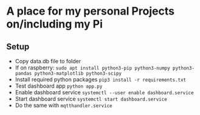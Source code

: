 # A place for my personal Projects on/including my Pi

## Setup
- Copy data.db file to folder
- If on raspberry: `sudo apt install python3-pip python3-numpy python3-pandas python3-matplotlib python3-scipy`
- Install required python packages `pip3 install -r requirements.txt`
- Test dashboard app `python app.py`
- Enable dashboard service `systemctl --user enable dashboard.service`
- Start dashboard service `systemctl start dashboard.service`
- Do the same with `mqtthandler.service`

